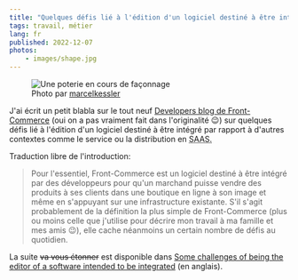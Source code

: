 ```yaml
---
title: "Quelques défis lié à l'édition d'un logiciel destiné à être intégré"
tags: travail, métier
lang: fr
published: 2022-12-07
photos:
    - images/shape.jpg
---
```


<figure class="object-center bordered">
    <img loading="lazy" src="/images/660x/shape.jpg" alt="Une poterie en cours
    de façonnage">
    <footer>
    Photo par <a
    href="https://pixabay.com/users/marcelkessler-3217273/">marcelkessler</a>
    </footer>
</figure>

J'ai écrit un petit blabla sur le tout neuf [Developers blog de
Front-Commerce](https://developers.front-commerce.com/blog) (oui on a pas
vraiment fait dans l'originalité 😉) sur quelques défis lié à l'édition d'un
logiciel destiné à être intégré par rapport à d'autres contextes comme le service
ou la distribution en <abbr title="Software As A Service, Logiciel en tant que
service">SAAS</a>.

Traduction libre de l'introduction:

> Pour l'essentiel, Front-Commerce est un logiciel destiné à être intégré par
> des développeurs pour qu'un marchand puisse vendre des produits à ses clients
> dans une boutique en ligne à son image et même en s'appuyant sur une
> infrastructure existante. S'il s'agit probablement de la définition la plus
> simple de Front-Commerce (plus ou moins celle que j'utilise pour décrire mon
> travail à ma famille et mes amis 😉), elle cache néanmoins un certain nombre
> de défis au quotidien.

La suite ~~va vous étonner~~ est disponible dans [Some challenges of being the editor of
a software intended to be
integrated](https://developers.front-commerce.com/blog/some-challenges-of-being-the-editor-of-a-software-intended-to-be-integrated#three-targets-developers-merchants-and-customers) (en anglais).
